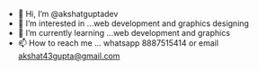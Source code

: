 - 👋 Hi, I’m @akshatguptadev
- 👀 I’m interested in ...web development and graphics designing
- 🌱 I’m currently learning ...web development and graphics
- 📫 How to reach me ... whatsapp 8887515414 or email akshat43gupta@gmail.com

<!---
akshatguptadev/akshatguptadev is a ✨ special ✨ repository because its `README.md` (this file) appears on your GitHub profile.
You can click the Preview link to take a look at your changes.
--->
